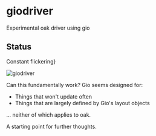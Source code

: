 # giodriver
Experimental oak driver using gio

## Status
Constant flickering}

![giodriver](https://user-images.githubusercontent.com/4564184/143965466-e9de6b95-7045-4b4e-aefe-fcca0d7c8cad.gif)


Can this fundamentally work? Gio seems designed for:
- Things that won't update often
- Things that are largely defined by Gio's layout objects

... neither of which applies to oak. 

A starting point for further thoughts. 

